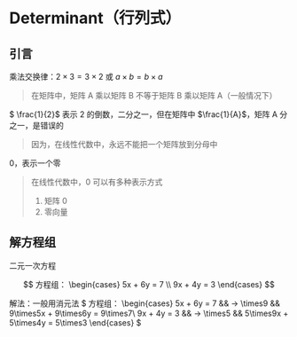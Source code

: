 # Determinant（行列式）

## 引言

乘法交换律：$2 \times 3=3 \times 2$ 或 $a \times b=b \times a$

> 在矩阵中，矩阵 A 乘以矩阵 B 不等于矩阵 B 乘以矩阵 A（一般情况下）

$ \frac{1}{2}$ 表示 2 的倒数，二分之一，但在矩阵中 $\frac{1}{A}$，矩阵 A 分之一，是错误的

> 因为，在线性代数中，永远不能把一个矩阵放到分母中

0，表示一个零

> 在线性代数中，0 可以有多种表示方式
>
> 1.  矩阵 0
> 2.  零向量

## 解方程组

二元一次方程

$$
方程组：
\begin{cases}
5x + 6y = 7 \\
9x + 4y = 3
\end{cases}
$$

解法：一般用消元法
$ 方程组：
\begin{cases}
5x + 6y = 7 && -> \times9 && 9\times5x + 9\times6y = 9\times7\\
9x + 4y = 3 && -> \times5 && 5\times9x + 5\times4y = 5\times3
\end{cases}
$
